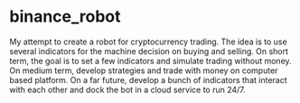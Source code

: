 # binance_robot
My attempt to create a robot for cryptocurrency trading. The idea is to use several indicators for the machine decision on buying and selling. On short term, the goal is to set a few indicators and simulate trading without money. On medium term, develop strategies and trade with money on computer based platform. On a far future, develop a bunch of indicators that interact with each other and dock the bot in a cloud service to run 24/7.
